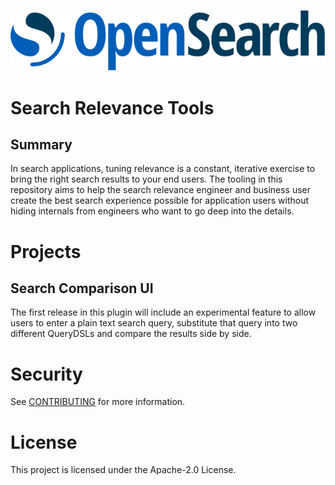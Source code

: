 ![OpenSearch Project](OpenSearch.svg)

# Search Relevance Tools

## Summary
In search applications, tuning relevance is a constant, iterative exercise to bring the right search results to your end users. The tooling in this repository aims to help the search relevance engineer and business user create the best search experience possible for application users without hiding internals from engineers who want to go deep into the details.

# Projects
## Search Comparison UI
The first release in this plugin will include an experimental feature to allow users to enter a plain text search query, substitute that query into two different QueryDSLs and compare the results side by side.

# Security

See [CONTRIBUTING](CONTRIBUTING.md#security-issue-notifications) for more information.

# License

This project is licensed under the Apache-2.0 License.

